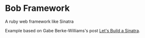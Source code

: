 # Bob Framework
A ruby web framework like Sinatra

Example based on Gabe Berke-Williams's post [Let's Build a Sinatra](https://robots.thoughtbot.com/lets-build-a-sinatra?utm_source=rubyweekly&utm_medium=email).
